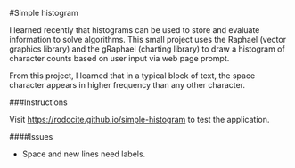 #Simple histogram

I learned recently that histograms can be used to store and evaluate information
to solve algorithms. This small project uses the Raphael (vector graphics library)
and the gRaphael (charting library) to draw a histogram of character counts based
on user input via web page prompt.

From this project, I learned that in a typical block of text, the space character
appears in higher frequency than any other character.

###Instructions

Visit https://rodocite.github.io/simple-histogram to test the application.

####Issues

- Space and new lines need labels.
